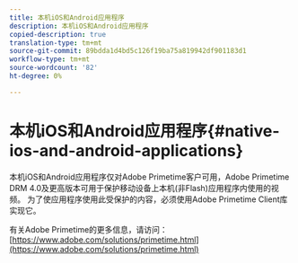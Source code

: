 ```yaml
---
title: 本机iOS和Android应用程序
description: 本机iOS和Android应用程序
copied-description: true
translation-type: tm+mt
source-git-commit: 89bdda1d4bd5c126f19ba75a819942df901183d1
workflow-type: tm+mt
source-wordcount: '82'
ht-degree: 0%

---
```



# 本机iOS和Android应用程序{#native-ios-and-android-applications}

本机iOS和Android应用程序仅对Adobe Primetime客户可用，Adobe Primetime DRM 4.0及更高版本可用于保护移动设备上本机(非Flash)应用程序内使用的视频。 为了使应用程序使用此受保护的内容，必须使用Adobe Primetime Client库实现它。

有关Adobe Primetime的更多信息，请访问：[https://www.adobe.com/solutions/primetime.html](https://www.adobe.com/solutions/primetime.html)
